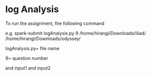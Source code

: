 # log Analysis

To run the assignment, fire following command

e.g.    spark-submit logAnalysis.py 9 /home/hirangi/Downloads/iliad/ /home/hirangi/Downloads/odyssey/

logAnalysis.py= file name

9= question number

and input1 and input2
